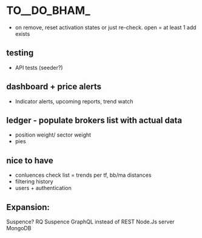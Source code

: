 ﻿
# TO__DO_BHAM_
- on remove, reset activation states or just re-check. open = at least 1 add exists

## testing
- API tests (seeder?)

## dashboard + price alerts
- Indicator alerts, upcoming reports, trend watch

## ledger - populate brokers list with actual data
- position weight/ sector weight
- pies

## nice to have
- conluences check list = trends per tf, bb/ma distances
- filtering history
- users + authentication

## Expansion:
Suspence? RQ Suspence
GraphQL instead of REST
Node.Js server
MongoDB